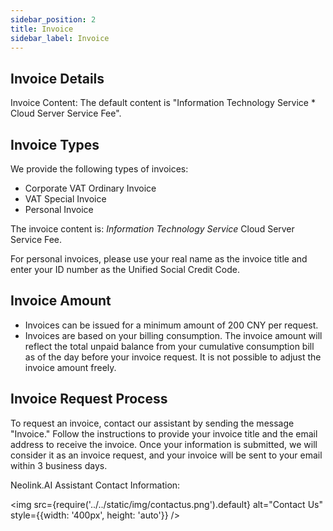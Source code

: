 ```yaml
---
sidebar_position: 2
title: Invoice
sidebar_label: Invoice
---
```


## Invoice Details

Invoice Content: The default content is "Information Technology Service \* Cloud Server Service Fee".

## Invoice Types

We provide the following types of invoices:

- Corporate VAT Ordinary Invoice
- VAT Special Invoice
- Personal Invoice

The invoice content is: _Information Technology Service_ Cloud Server Service Fee.

For personal invoices, please use your real name as the invoice title and enter your ID number as the Unified Social Credit Code.

## Invoice Amount

- Invoices can be issued for a minimum amount of 200 CNY per request.
- Invoices are based on your billing consumption. The invoice amount will reflect the total unpaid balance from your cumulative consumption bill as of the day before your invoice request. It is not possible to adjust the invoice amount freely.

## Invoice Request Process

To request an invoice, contact our assistant by sending the message "Invoice." Follow the instructions to provide your invoice title and the email address to receive the invoice. Once your information is submitted, we will consider it as an invoice request, and your invoice will be sent to your email within 3 business days.

Neolink.AI Assistant Contact Information:

<img src={require('../../static/img/contactus.png').default} alt="Contact Us" style={{width: '400px', height: 'auto'}} />
